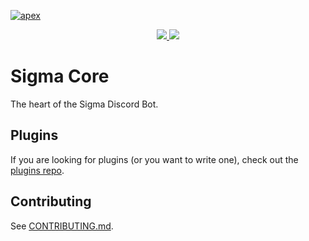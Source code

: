 [![apex](https://i.imgur.com/TRSdGni.png)](https://auroraproject.xyz/)

<p align="center">
  <a href="https://discordapp.com/invite/Ze9EfTd">
    <img src="https://discordapp.com/api/guilds/200751504175398912/widget.png?style=shield" />
    <a href="https://www.codacy.com/app/Aurora-Project/apex-sigma-core?utm_source=github.com&amp;utm_medium=referral&amp;utm_content=aurora-pro/apex-sigma-core&amp;utm_campaign=Badge_Grade"><img src="https://api.codacy.com/project/badge/Grade/92279c9ac1c04528b6d1d20aa45bc18d"/></a>
  </a>
</p>

# Sigma Core

The heart of the Sigma Discord Bot.

## Plugins

If you are looking for plugins (or you want to write one), check out the [plugins repo](https://github.com/aurora-pro/apex-sigma-plugins).

## Contributing

See [CONTRIBUTING.md](CONTRIBUTING.md).
